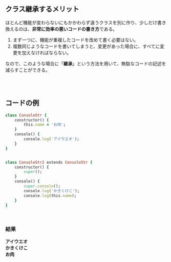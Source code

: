

## クラス継承するメリット
ほとんど機能が変わらないにもかかわらず違うクラスを別に作り、少しだけ書き換えるのは、**非常に効率の悪いコードの書き方**である。  

1. まず一つに、機能が重複したコードを改めて書く必要はない。
2. 複数同じようなコードを書いてしまうと、変更があった場合に、すべてに変更を加えなければならない。  

なので、このような場合に「**継承**」という方法を用いて、無駄なコードの記述を減らすことができる。  


<br><br>

## コードの例

```rb
class ConsoleStr {
    constructor() {
        this.name = 'お肉';
    }
    console() {
        console.log('アイウエオ');
    }
}


class ConsoleStr2 extends ConsoleStr {
    constructor() {
        super();
    }
    console() {
        super.console();
        console.log('かきくけこ');
        console.log(this.name);
    }
}
```
<br>

### 結果
**アイウエオ  
かきくけこ  
お肉**

